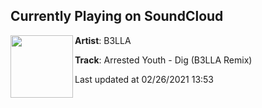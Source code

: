 ## Currently Playing on SoundCloud

[<img align="left" width="100" src="https://i1.sndcdn.com/artworks-l4aF7KIZDVCIoJ6Z-Fn75pg-t50x50.jpg">](https://soundcloud.com/b3lladesu/dig-b3lla-remix)

**Artist**: B3LLA 

**Track**: Arrested Youth - Dig (B3LLA Remix)

Last updated at 02/26/2021 13:53
